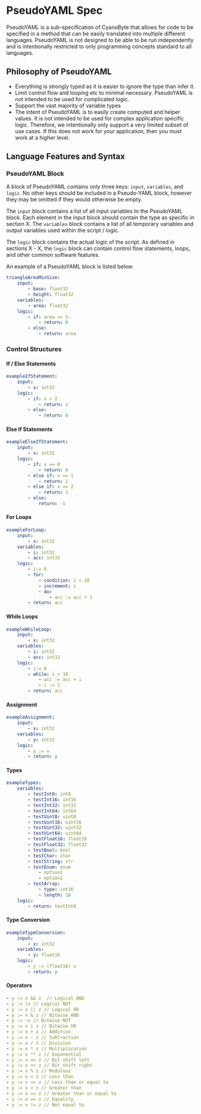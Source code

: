 # PseudoYAML Spec

PseudoYAML is a sub-specification of CyanoByte that allows for code to be specified in a method that can be easily translated into multiple different languages. PseudoYAML is not designed to be able to be run independently and is intentionally restricted to only programming concepts standard to all languages.

## Philosophy of PseudoYAML

- Everything is strongly typed as it is easier to ignore the type than infer it.
- Limit control flow and looping etc to minimal necessary. PseudoYAML is not intended to be used for complicated logic.
- Support the vast majority of variable types
- The intent of PseudoYAML is to easily create computed and helper values. It is not intended to be used for complex application specific logic. Therefore, we intentionally only support a very limited subset of use cases. If this does not work for your application, then you must work at a higher level.

## Language Features and Syntax
### PseudoYAML Block

A block of PseudoYAML contains only three keys: `input`, `variables`, and `logic`. No other keys should be included in a Pseudo-YAML block, however they may be omitted if they would otherwise be empty.

The `input` block contains a list of all input variables to the PseudoYAML block. Each element in the input block should contain the type as specific in section X. The `variables` block contains a list of all temporary variables and output variables used within the script / logic.

The `logic` block contains the actual logic of the script. As defined in sections X - X, the `logic` block can contain control flow statements, loops, and other common software features.

An example of a PseudoYAML block is listed below:

```yaml
triangleAreaMinSize:
    input:
        - base: float32
        - height: float32
    variables:
        - area: float32
    logic:
        - if: area <= 5:
            - return: 0
        - else:
            - return: area
```

### Control Structures

#### If / Else Statements

```yaml
exampleIfStatement:
    input:
        - x: int32
    logic:
        - if: x > 2
            - return: x
        - else:
            - return: 0
```

#### Else If Statements

```yaml
exampleElseIfStatement:
    input:
        - x: int32
    logic:
        - if: x == 0
            - return: 0
        - else if: x == 1
            - return: 1
        - else if: x == 2
            - return: 1
        - else:
            return: -1
```

#### For Loops

```yaml
exampleForLoop:
    input:
        - x: int32
    variables:
        - i: int32
        - acc: int32
    logic:
        - i:= 0
        - for:
            - condition: i < 10
            - increment: i
            - do:
                - acc := acc + 1
        - return: acc
```

#### While Loops

```yaml
exampleWhileLoop:
    input:
        - x: int32
    variables:
        - i: int32
        - acc: int32
    logic:
        - i:= 0
        - while: i < 10
            - acc := acc + i
            - i := 1
        - return: acc
```

#### Assignment

```yaml
exampleAssignment:
    input:
        - x: int32
    variables:
        - y: int32
    logic:
        - y := x
        - return: y
```

#### Types

```yaml
exampleTypes:
    variables:
        - testInt8: int8
        - testInt16: int16
        - testInt32: int32
        - testInt64: int64
        - testUint8: uint8
        - testUint16: uint16
        - testUint32: uint32
        - testUint64: uint64
        - testFloat16: float16
        - testFloat32: float32
        - testBool: bool
        - testChar: char
        - testString: str
        - testEnum: enum
            - option1
            - option2
        - testArray:
            - type: int16
            - length: 10
    logic:
        - return: testInt8
```

#### Type Conversion

```yaml
exampleTypeConversion:
    input:
        - x: int32
    variables:
        - y: float16
    logic:
        - y := (float16) x
        - return: y
```

#### Operators

```yaml
- y := x && z  // Logical AND
- y := !x // Logical NOT
- y := x || z // Logical OR
- y := x & z // Bitwise AND
- y := ~x // Bitwise NOT
- y := x | z // Bitwise OR
- y := x + z // Addition
- y := x - z // Subtraction
- y := x / z // Division
- y := x * z // Multiplication
- y := x ** z // Exponential
- y := x << z // Bit shift left
- y := x >> z // Bit shift right
- y := x % z // Modulous
- y := x < z // Less than
- y := x <= z // Less than or equal to
- y := x > z // Greater than
- y := x >= z // Greater than or equal to
- y := x == z // Equality
- y := x != z // Not equal to
```